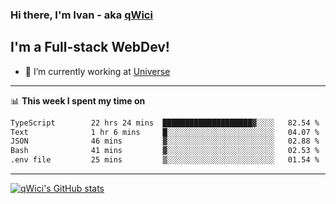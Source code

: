 ### Hi there, I'm Ivan - aka [qWici][website]

## I'm a Full-stack WebDev!
- 🔭 I’m currently working at [Universe][universe]

---

📊 **This week I spent my time on**
<!--START_SECTION:waka-->

```txt
TypeScript        22 hrs 24 mins  ████████████████████▓░░░░   82.54 %
Text              1 hr 6 mins     █░░░░░░░░░░░░░░░░░░░░░░░░   04.07 %
JSON              46 mins         ▓░░░░░░░░░░░░░░░░░░░░░░░░   02.88 %
Bash              41 mins         ▓░░░░░░░░░░░░░░░░░░░░░░░░   02.53 %
.env file         25 mins         ▒░░░░░░░░░░░░░░░░░░░░░░░░   01.54 %
```

<!--END_SECTION:waka-->

---

[![qWici's GitHub stats](https://github-readme-stats.vercel.app/api?username=qWici)](https://github.com/qWici/github-readme-stats)

[website]: https://devkucher.com
[twitter]: https://twitter.com/KucherDev
[linkedin]: https://www.linkedin.com/in/ivankucher
[universe]: https://universeapps.limited
